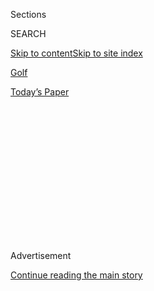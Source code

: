 <div id="app">

<div>

<div>

<div>

<div class="NYTAppHideMasthead css-1q2w90k e1suatyy0">

<div class="section css-ui9rw0 e1suatyy2">

<div class="css-eph4ug er09x8g0">

<div class="css-6n7j50">

</div>

<span class="css-1dv1kvn">Sections</span>

<div class="css-10488qs">

<span class="css-1dv1kvn">SEARCH</span>

</div>

[Skip to content](#site-content)[Skip to site
index](#site-index)

</div>

<div id="masthead-section-label" class="css-1wr3we4 eaxe0e00">

[Golf](https://www.nytimes3xbfgragh.onion/section/sports/golf)

</div>

<div class="css-10698na e1huz5gh0">

</div>

</div>

<div id="masthead-bar-one" class="section hasLinks css-15hmgas e1csuq9d3">

<div class="css-uqyvli e1csuq9d0">

</div>

<div class="css-1uqjmks e1csuq9d1">

</div>

<div class="css-9e9ivx">

[](https://myaccount.nytimes3xbfgragh.onion/auth/login?response_type=cookie&client_id=vi)

</div>

<div class="css-1bvtpon e1csuq9d2">

[Today’s
Paper](https://www.nytimes3xbfgragh.onion/section/todayspaper)

</div>

</div>

</div>

</div>

<div data-aria-hidden="false">

<div id="site-content" data-role="main">

<div>

<div class="css-1aor85t" style="opacity:0.000000001;z-index:-1;visibility:hidden">

<div class="css-1hqnpie">

<div class="css-epjblv">

<span class="css-17xtcya">[Golf](/section/sports/golf)</span><span class="css-x15j1o">|</span><span class="css-fwqvlz">Dustin
Johnson Completes Long Climb to Win FedEx
Cup</span>

</div>

<div class="css-k008qs">

<div class="css-1iwv8en">

<span class="css-18z7m18"></span>

<div>

</div>

</div>

<span class="css-1n6z4y">https://nyti.ms/3h2h6Ja</span>

<div class="css-1705lsu">

<div class="css-4xjgmj">

<div class="css-4skfbu" data-role="toolbar" data-aria-label="Social Media Share buttons, Save button, and Comments Panel with current comment count" data-testid="share-tools">

  - 
  - 
  - 
  - 
    
    <div class="css-6n7j50">
    
    </div>

  - 

</div>

</div>

</div>

</div>

</div>

</div>

<div class="css-13pd83m">

</div>

<div id="top-wrapper" class="css-1sy8kpn">

<div id="top-slug" class="css-l9onyx">

Advertisement

</div>

[Continue reading the main
story](#after-top)

<div class="ad top-wrapper" style="text-align:center;height:100%;display:block;min-height:250px">

<div id="top" class="place-ad" data-position="top" data-size-key="top">

</div>

</div>

<div id="after-top">

</div>

</div>

<div>

<div id="sponsor-wrapper" class="css-1hyfx7x">

<div id="sponsor-slug" class="css-19vbshk">

Supported by

</div>

[Continue reading the main
story](#after-sponsor)

<div id="sponsor" class="ad sponsor-wrapper" style="text-align:center;height:100%;display:block">

</div>

<div id="after-sponsor">

</div>

</div>

<div class="css-186x18t">

</div>

<div class="css-1vkm6nb ehdk2mb0">

# Dustin Johnson Completes Long Climb to Win FedEx Cup

</div>

Johnson was a long shot when the season resumed in June but took the
playoff’s $15 million prize after winning the Tour Championship, the
pinnacle of his mighty summer run.

<div class="css-79elbk" data-testid="photoviewer-wrapper">

<div class="css-z3e15g" data-testid="photoviewer-wrapper-hidden">

</div>

<div class="css-1a48zt4 ehw59r15" data-testid="photoviewer-children">

![<span class="css-16f3y1r e13ogyst0" data-aria-hidden="true">Dustin
Johnson allowed a rare show of emotion after winning the Tour
Championship, the first No. 1 seed at the tournament to win the FedEx
Cup since Tiger Woods in
2009.</span><span class="css-cnj6d5 e1z0qqy90" itemprop="copyrightHolder"><span class="css-1ly73wi e1tej78p0">Credit...</span><span><span>Adam
Hagy/USA Today Sports, via
Reuters</span></span></span>](https://static01.graylady3jvrrxbe.onion/images/2020/09/07/sports/07golf-tour/merlin_176706393_3d810dfd-9078-4654-8d2e-ad4c0db8d693-articleLarge.jpg?quality=75&auto=webp&disable=upscale)

</div>

</div>

<div class="css-18e8msd">

<div class="css-vp77d3 epjyd6m0">

<div class="css-1baulvz">

By <span class="css-1baulvz last-byline" itemprop="name">The Associated
Press</span>

</div>

</div>

  - Sept. 7,
    2020

  - 
    
    <div class="css-4xjgmj">
    
    <div class="css-d8bdto" data-role="toolbar" data-aria-label="Social Media Share buttons, Save button, and Comments Panel with current comment count" data-testid="share-tools">
    
      - 
      - 
      - 
      - 
        
        <div class="css-6n7j50">
        
        </div>
    
      - 
    
    </div>
    
    </div>

</div>

</div>

<div class="section meteredContent css-1r7ky0e" name="articleBody" itemprop="articleBody">

<div class="css-1fanzo5 StoryBodyCompanionColumn">

<div class="css-53u6y8">

ATLANTA — Dustin Johnson hit his stride at just the right time and it
paid off in a big way.

Johnson finally won the FedEx Cup on Monday by holding his nerve,
hitting just enough fairways and making a few key putts when his lead
began to shrink. He tapped in for birdie on the last hole for a 2-under
68, giving him a three-shot victory over Justin Thomas and Xander
Schauffele in the Tour Championship.

Johnson won the $15 million prize, the biggest in golf. Equally
important was getting his named etched on that silver FedEx Cup trophy
alongside some of the best from his generation, starting with Tiger
Woods and most recently Rory McIlroy.

“This is a tough golf course. No lead is safe,” Johnson said. “The guys
gave me a good fight today.”

He became the first No. 1 seed at the Tour Championship to win the FedEx
Cup since Tiger Woods in 2009.

</div>

</div>

<div class="css-1fanzo5 StoryBodyCompanionColumn">

<div class="css-53u6y8">

Johnson was staked to a five-shot lead at 19-under-par — 9-under on his
own score and starting the tournament at 10 under as the No. 1 seed in
the FedEx Cup.

He finished at 21-under.

Schauffele, who tends to bring his best to big moments, and Thomas each
got within three shots on the front nine. They both closed to within two
shots deep on the back nine at East Lake.

Johnson gave the lightest fist pump — that’s big emotion for him — when
he holed a 20-foot par putt on the 13th hole that kept his lead at
three. He made nothing but pars on the back nine until the outcome was
no longer in doubt.

Thomas made bogey from a wild tee shot to the right on the 17th.
Schauffele also had to scramble on the 17th, escaping with par after a
tee shot into the bunker. And on the par-5 18th, Johnson unleashed a
drive that started left along the pine trees and faded gently toward the
middle of the fairway.

That set up a birdie from the front bunker, a hug with brother Austin,
his caddie, and a trophy he long wanted.

</div>

</div>

<div class="css-1fanzo5 StoryBodyCompanionColumn">

<div class="css-53u6y8">

Schauffele had the lowest score over 72 holes at 15-under 265, but
without a victory this year, he started at No. 14 in the FedEx Cup,
spotting the world’s No. 1 player seven shots.

Schauffele and Thomas tied for second, each earning $4.5 million.

Jon Rahm, the No. 2 seed, closed with a 66 to finish fourth and earn $3
million. Scottie Scheffler, who a year ago was getting ready to start
his rookie year, had a 66-65 finish and was fifth for a $2.5 million
payoff.

And so wrapped up the strangest season on the PGA Tour, which doesn’t
feel like the end at all except for the $15 million awarded to Johnson,
$14 million now and $1 million deferred.

The new season starts Thursday. Two majors are still to be played.

Golf was shut down for three months and when it restarted, Johnson was
No. 111 in the FedEx Cup. He won the Travelers Championship and a month
later began a stretch that brought him to the prize he desperately
wanted.

In four straight tournaments against the best fields, he had the 54-hole
three times and was tied in the other. He converted one into an 11-shot
win. He lost to a 65 by [Collin Morikawa at the P.G.A.
Championship](https://www.nytimes3xbfgragh.onion/2020/08/08/sports/golf/pga-championship-dustin-johnson.html)
and to a 65-foot putt by Rahm at the BMW Championship.

He badly wanted the last one, and even staked to a five-shot lead to par
at East Lake, it was never easy.

Johnson made an 18-foot birdie early that was important because
Schauffele kept hitting it close. Johnson had consecutive birdies
through the par-5 sixth and his lead remained at five.

</div>

</div>

<div class="css-1fanzo5 StoryBodyCompanionColumn">

<div class="css-53u6y8">

But he went well right off the tee at No. 7 and had to pitch back to the
fairway. He three-putted from 55 feet on the fringe at No. 8 and dropped
another shot. The lead kept shrinking. Johnson rolled his long birdie
putt on the par-3 ninth some 7 feet by, and he made the par putt coming
back to keep his lead at 3.

No putt was bigger than the 13th, when his lead was down to two shots
over Schauffele. Johnson went from left rough to right of the green and
chipped weakly to 20 feet. He drilled the par putt, restored the lead to
three and was on his way.

“It’s a very tough trophy to win,” Johnson said. “I controlled my own
destiny, but I still had to go out and play well. I had a lot of great
players right behind me. It got close at the end. I knew it was going to
come down the stretch and I’d have to hit some golf shots.”

</div>

</div>

</div>

<div>

</div>

<div>

</div>

<div>

</div>

<div>

<div id="bottom-wrapper" class="css-1ede5it">

<div id="bottom-slug" class="css-l9onyx">

Advertisement

</div>

[Continue reading the main
story](#after-bottom)

<div id="bottom" class="ad bottom-wrapper" style="text-align:center;height:100%;display:block;min-height:90px">

</div>

<div id="after-bottom">

</div>

</div>

</div>

</div>

</div>

## Site Index

<div>

</div>

## Site Information Navigation

  - [© <span>2020</span> <span>The New York Times
    Company</span>](https://help.nytimes3xbfgragh.onion/hc/en-us/articles/115014792127-Copyright-notice)

<!-- end list -->

  - [NYTCo](https://www.nytco.com/)
  - [Contact
    Us](https://help.nytimes3xbfgragh.onion/hc/en-us/articles/115015385887-Contact-Us)
  - [Work with us](https://www.nytco.com/careers/)
  - [Advertise](https://nytmediakit.com/)
  - [T Brand Studio](http://www.tbrandstudio.com/)
  - [Your Ad
    Choices](https://www.nytimes3xbfgragh.onion/privacy/cookie-policy#how-do-i-manage-trackers)
  - [Privacy](https://www.nytimes3xbfgragh.onion/privacy)
  - [Terms of
    Service](https://help.nytimes3xbfgragh.onion/hc/en-us/articles/115014893428-Terms-of-service)
  - [Terms of
    Sale](https://help.nytimes3xbfgragh.onion/hc/en-us/articles/115014893968-Terms-of-sale)
  - [Site
    Map](https://spiderbites.nytimes3xbfgragh.onion)
  - [Help](https://help.nytimes3xbfgragh.onion/hc/en-us)
  - [Subscriptions](https://www.nytimes3xbfgragh.onion/subscription?campaignId=37WXW)

</div>

</div>

</div>

</div>
